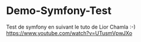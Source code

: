 # Demo-Symfony-Test
Test de symfony en suivant le tuto de Lior Chamla :-) https://www.youtube.com/watch?v=UTusmVpwJXo
